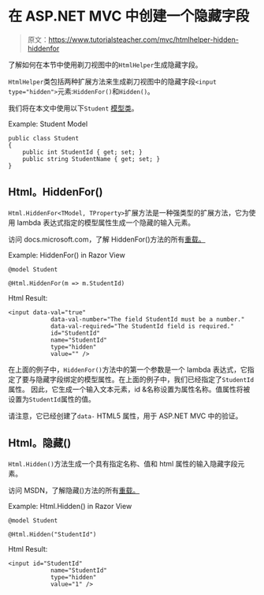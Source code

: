 # 在 ASP.NET MVC 中创建一个隐藏字段

> 原文：<https://www.tutorialsteacher.com/mvc/htmlhelper-hidden-hiddenfor>

了解如何在本节中使用剃刀视图中的`HtmlHelper`生成隐藏字段。

`HtmlHelper`类包括两种扩展方法来生成剃刀视图中的隐藏字段`<input type="hidden">`元素:`HiddenFor()`和`Hidden()`。

我们将在本文中使用以下`Student` [模型类](/mvc/mvc-model)。

Example: Student Model 

```
public class Student
{
    public int StudentId { get; set; }
    public string StudentName { get; set; }
} 
```

## Html。HiddenFor()

`Html.HiddenFor<TModel, TProperty>`扩展方法是一种强类型的扩展方法，它为使用 lambda 表达式指定的模型属性生成一个隐藏的输入元素。

访问 docs.microsoft.com，了解 HiddenFor()方法的所有[重载。](https://docs.microsoft.com/en-us/dotnet/api/system.web.mvc.html.inputextensions.hiddenfor?view=aspnet-mvc-5.2)

Example: HiddenFor() in Razor View 

```
@model Student

@Html.HiddenFor(m => m.StudentId) 
```

Html Result:

```
<input data-val="true" 
            data-val-number="The field StudentId must be a number." 
            data-val-required="The StudentId field is required." 
            id="StudentId" 
            name="StudentId" 
            type="hidden" 
            value="" />
```

在上面的例子中，`HiddenFor()`方法中的第一个参数是一个 lambda 表达式，它指定了要与隐藏字段绑定的模型属性。在上面的例子中，我们已经指定了`StudentId`属性。 因此，它生成一个输入文本元素，id &名称设置为属性名称。值属性将被设置为`StudentId`属性的值。

请注意，它已经创建了`data-` HTML5 属性，用于 ASP.NET MVC 中的验证。

## Html。隐藏()

`Html.Hidden()`方法生成一个具有指定名称、值和 html 属性的输入隐藏字段元素。

访问 MSDN，了解隐藏()方法的所有[重载。](https://docs.microsoft.com/en-us/dotnet/api/system.web.mvc.html.inputextensions.hidden?view=aspnet-mvc-5.2)

Example: Html.Hidden() in Razor View 

```
@model Student

@Html.Hidden("StudentId") 
```

Html Result:

```
<input id="StudentId" 
            name="StudentId" 
            type="hidden" 
            value="1" />
```

